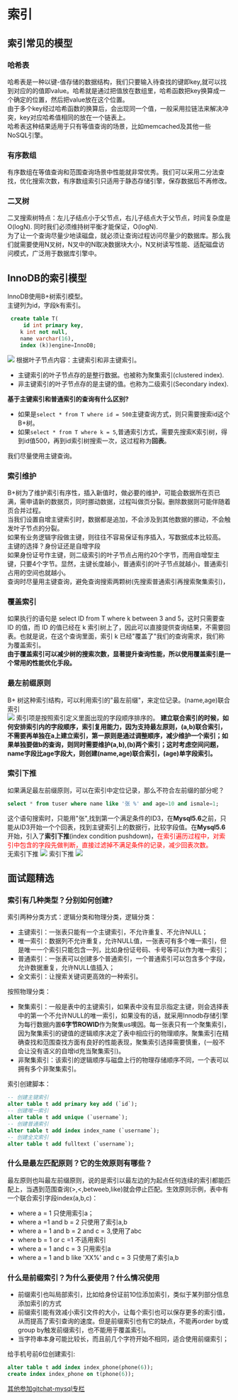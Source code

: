 # 索引

## 索引常见的模型
### 哈希表
哈希表是一种以键-值存储的数据结构，我们只要输入待查找的键即key,就可以找到对应的的值即value。哈希就是通过把值放在数组里，哈希函数把key换算成一个确定的位置，然后把value放在这个位置。  
由于多个key经过哈希函数的换算后，会出现同一个值，一般采用拉链法来解决冲突，key对应哈希值相同的放在一个链表上。  
哈希表这种结果适用于只有等值查询的场景，比如memcached及其他一些NoSQL引擎。  

### 有序数组
有序数组在等值查询和范围查询场景中性能就非常优秀。我们可以采用二分法查找，优化搜索次数，有序数组索引只适用于静态存储引擎，保存数据后不再修改。

### 二叉树
二叉搜索树特点：左儿子结点小于父节点，右儿子结点大于父节点，时间复杂度是O(logN).  同时我们必须维持树平衡才能保证，O(logN).    
为了让一个查询尽量少地读磁盘，就必须让查询过程访问尽量少的数据库。那么我们就需要使用N叉树，N叉中的N取决数据块大小，N叉树读写性能、适配磁盘访问模式，广泛用于数据库引擎中。
## InnoDB的索引模型

InnoDB使用B+树索引模型。  
主键列为id，字段k有索引。
```sql
 create table T(
     id int primary key, 
    k int not null, 
    name varchar(16),
    index (k))engine=InnoDB;
```
![](../img/索引-1.png)
根据叶子节点内容：主键索引和非主键索引。  
* 主键索引的叶子节点存的是整行数据。也被称为聚集索引(clustered index).
* 非主键索引的叶子节点存的是主键的值。也称为二级索引(Secondary index).

<strong>基于主键索引和普通索引的查询有什么区别?</strong>  
* 如果是`select * from T where id = 500`主键查询方式，则只需要搜索id这个B+树。
* 如果`select * from T where k = 5`,普通索引方式，需要先搜索K索引树，得到id值500，再到id索引树搜索一次，这过程称为<strong>回表</strong>。

我们尽量使用主键查询。

### 索引维护

B+树为了维护索引有序性，插入新值时，做必要的维护，可能会数据所在页已满，需申请新的数据页，同时挪动数据，过程叫做页分裂。删除数据则可能伴随着页合并过程。  
当我们设置自增主键索引时，数据都是追加，不会涉及到其他数据的挪动，不会触发叶子节点的分裂。  
如果有业务逻辑字段做主键，则往往不容易保证有序插入，写数据成本比较高。   
主键的选择？身份证还是自增字段   
如果身份证号作主键，则二级索引的叶子节点占用约20个字节，而用自增型主键，只要4个字节。显然，主键长度越小，普通索引的叶子节点就越小，普通索引占用的空间也就越小。    
查询时尽量用主键查询，避免查询搜索两颗树(先搜索普通索引再搜索聚集索引)，

### 覆盖索引
如果执行的语句是 select ID from T where k between 3 and 5，这时只需要查 ID 的值，而 ID 的值已经在 k 索引树上了，因此可以直接提供查询结果，不需要回表。也就是说，在这个查询里面，索引 k 已经"覆盖了"我们的查询需求，我们称为覆盖索引。  
<strong>由于覆盖索引可以减少树的搜索次数，显著提升查询性能，所以使用覆盖索引是一个常用的性能优化手段。</strong>

### 最左前缀原则
B+ 树这种索引结构，可以利用索引的"最左前缀"，来定位记录。(name,age)联合索引  
![](../img/索引-2.png)
索引项是按照索引定义里面出现的字段顺序排序的。
<strong>建立联合索引的时候，如何安排索引内的字段顺序，索引复用能力，因为支持最左原则，(a,b)联合索引，不需要再单独在a上建立索引，第一原则是通过调整顺序，减少维护一个索引；如果单独要做b的查询，则同时需要维护(a,b),(b)两个索引；这时考虑空间问题，name字段比age字段大，则创建(name,age)联合索引，(age)单字段索引。</strong>

### 索引下推
如果满足最左前缀原则，可以在索引中定位记录，那么不符合左前缀的部分呢？  
```sql
select * from tuser where name like '张 %' and age=10 and ismale=1;
```
这个语句搜索时，只能用"张",找到第一个满足条件的ID3，在<strong>Mysql5.6</strong>之前，只能从ID3开始一个个回表，找到主键索引上的数据行，比较字段值。在<strong>Mysql5.6</strong>开始，引入了<strong>索引下推</strong>(index condition pushdown)，<font color="red">在索引遍历过程中，对索引中包含的字段先做判断，直接过滤掉不满足条件的记录，减少回表次数。</font>  
无索引下推
![](../img/索引-3.png)
索引下推
![](../img/索引-4.png)

## 面试题精选
### 索引有几种类型？分别如何创建?
索引两种分类方式：逻辑分类和物理分类，逻辑分类：  
* 主键索引：一张表只能有一个主键索引，不允许重复、不允许NULL；  
* 唯一索引：数据列不允许重复，允许NULL值，一张表可有多个唯一索引，但是唯一一个索引只能包含一列，比如身份证号码、卡号等可以作为唯一索引；
* 普通索引：一张表可以创建多个普通索引，一个普通索引可以包含多个字段，允许数据重复，允许NULL值插入；
* 全文索引：让搜索关键词更高效的一种索引。

按照物理分类：  
* 聚集索引：一般是表中的主键索引，如果表中没有显示指定主键，则会选择表中的第一个不允许NULL的唯一索引，如果没有的话，就采用Innodb存储引擎为每行数据内置<strong>6字节ROWID</strong>作为聚集us噢因。每一张表只有一个聚集索引，因为聚集索引的键值的逻辑顺序决定了表中相应行的物理顺序。聚集索引在精确查找和范围查找方面有良好的性能表现，聚集索引选择需要慎重，(一般不会让没有语义的自增id充当聚集索引)。
* 非聚集索引：该索引的逻辑顺序与磁盘上行的物理存储顺序不同，一个表可以拥有多个非聚集索引。

索引创建脚本：  
```sql
-- 创建主键索引
alter table t add primary key add (`id`);
-- 创建唯一索引
alter table t add unique (`username`);
-- 创建普通索引
alter table t add index index_name (`username`);
-- 创建全文索引
alter table t add fulltext (`username`);
```

### 什么是最左匹配原则？它的生效原则有哪些？
最左原则也叫最左前缀原则，说的是索引以最左边的为起点任何连续的索引都能匹配上，当遇到范围查询(>,<,betweeb,like)就会停止匹配。生效原则示例，表中有一个联合索引字段index(a,b,c)： 
* where a = 1 只使用索引a；
* where a =1 and b = 2 只使用了索引a,b
* where a = 1 and b = 2 and c = 3,使用了abc
*  where b = 1 or c =1 不适用索引
*  where a = 1 and c = 3 只用索引a
*  where a = 1 and b like 'XX%' and c = 3 只使用了索引a,b

### 什么是前缀索引？为什么要使用？什么情况使用
* 前缀索引也叫局部索引，比如给身份证前10位添加索引，类似于某列部分信息添加索引的方式
* 前缀索引能有效减小索引文件的大小，让每个索引也可以保存更多的索引值，从而提高了索引查询的速度。但是前缀索引也有它的缺点，不能再order by或group by触发前缀索引，也不能用于覆盖索引。
* 当字符串本身可能比较长，而且前几个字符开始不相同，适合使用前缀索引；

给手机号前6位创建索引:
```sql
alter table t add index index_phone(phone(6));
create index index_phone on t(phone(6));
```
[其他参加gitchat-mysql专栏](https://gitbook.cn/gitchat/column/5d80aea449b2b1063b52990f/topic/5d80b1f649b2b1063b529956)